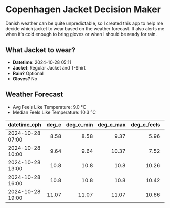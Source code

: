 
# Copenhagen Jacket Decision Maker

Danish weather can be quite unpredictable, so I created this app to help me decide which jacket to wear based on the weather forecast. 
It also alerts me when it's cold enough to bring gloves or when I should be ready for rain.

## What Jacket to wear?

- **Datetime**: 2024-10-28 05:11
- **Jacket**: Regular Jacket and T-Shirt
- **Rain?** Optional
- **Gloves?** No

## Weather Forecast
- Avg Feels Like Temperature: 9.0 °C
- Median Feels Like Temperature: 10.3 °C

| datetime_cph     |   deg_c |   deg_c_min |   deg_c_max |   deg_c_feels | weather   | wind   | rain   |
|:-----------------|--------:|------------:|------------:|--------------:|:----------|:-------|:-------|
| 2024-10-28 07:00 |    8.58 |        8.58 |        9.37 |          5.96 | Clouds    | Low    | None   |
| 2024-10-28 10:00 |    9.64 |        9.64 |       10.37 |          7.52 | Clouds    | Low    | None   |
| 2024-10-28 13:00 |   10.8  |       10.8  |       10.8  |         10.26 | Clouds    | Low    | None   |
| 2024-10-28 16:00 |   10.8  |       10.8  |       10.8  |         10.42 | Rain      | Low    | Low    |
| 2024-10-28 19:00 |   11.07 |       11.07 |       11.07 |         10.66 | Rain      | Low    | Low    |
        